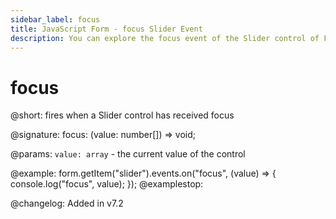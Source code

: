 ```yaml
---
sidebar_label: focus
title: JavaScript Form - focus Slider Event 
description: You can explore the focus event of the Slider control of Form in the documentation of the DHTMLX JavaScript UI library. Browse developer guides and API reference, try out code examples and live demos, and download a free 30-day evaluation version of DHTMLX Suite 7.
---
```


# focus

@short: fires when a Slider control has received focus

@signature: focus: (value: number[]) => void;

@params:
`value: array` - the current value of the control

@example:
form.getItem("slider").events.on("focus", (value) => {
    console.log("focus", value);
});
@examplestop:

@changelog: Added in v7.2
